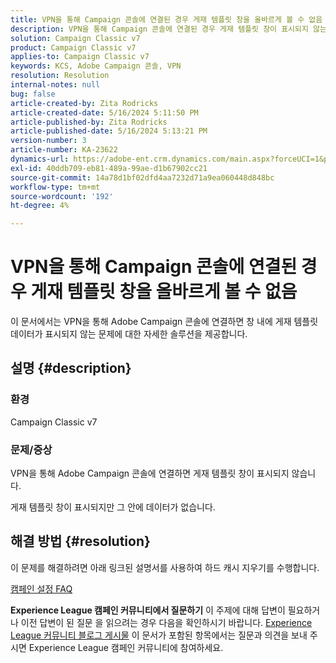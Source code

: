 ```yaml
---
title: VPN을 통해 Campaign 콘솔에 연결된 경우 게재 템플릿 창을 올바르게 볼 수 없음
description: VPN을 통해 Campaign 콘솔에 연결된 경우 게재 템플릿 창이 표시되지 않는 문제를 해결하십시오. 하드 캐시를 수행해야 합니다.
solution: Campaign Classic v7
product: Campaign Classic v7
applies-to: Campaign Classic v7
keywords: KCS, Adobe Campaign 콘솔, VPN
resolution: Resolution
internal-notes: null
bug: false
article-created-by: Zita Rodricks
article-created-date: 5/16/2024 5:11:50 PM
article-published-by: Zita Rodricks
article-published-date: 5/16/2024 5:13:21 PM
version-number: 3
article-number: KA-23622
dynamics-url: https://adobe-ent.crm.dynamics.com/main.aspx?forceUCI=1&pagetype=entityrecord&etn=knowledgearticle&id=2c7f6a5e-a713-ef11-9f89-6045bd0298d4
exl-id: 40ddb709-eb81-489a-99ae-d1b67902cc21
source-git-commit: 14a78d1bf02dfd4aa7232d71a9ea060448d848bc
workflow-type: tm+mt
source-wordcount: '192'
ht-degree: 4%

---
```


# VPN을 통해 Campaign 콘솔에 연결된 경우 게재 템플릿 창을 올바르게 볼 수 없음


이 문서에서는 VPN을 통해 Adobe Campaign 콘솔에 연결하면 창 내에 게재 템플릿 데이터가 표시되지 않는 문제에 대한 자세한 솔루션을 제공합니다.

## 설명 {#description}


### <b>환경</b>

Campaign Classic v7

### <b>문제/증상</b>

VPN을 통해 Adobe Campaign 콘솔에 연결하면 게재 템플릿 창이 표시되지 않습니다.

게재 템플릿 창이 표시되지만 그 안에 데이터가 없습니다.


## 해결 방법 {#resolution}


이 문제를 해결하려면 아래 링크된 설명서를 사용하여 하드 캐시 지우기를 수행합니다.

[캠페인 설정 FAQ](https://experienceleague.adobe.com/docs/campaign-classic/using/getting-started/starting-with-adobe-campaign/faq/faq-campaign-config.html?lang=en#perform-hard-cache-clear)


<b>Experience League 캠페인 커뮤니티에서 질문하기</b>
이 주제에 대해 답변이 필요하거나 이전 답변이 된 질문 을 읽으려는 경우 다음을 확인하시기 바랍니다. [Experience League 커뮤니티 블로그 게시물](https://experienceleaguecommunities.adobe.com/t5/adobe-campaign-classic-blogs/introducing-top-kcs-articles-curated-for-your-troubleshooting/bc-p/672426#M132 "링크 따라가기") 이 문서가 포함된 항목에서는 질문과 의견을 보내 주시면 Experience League 캠페인 커뮤니티에 참여하세요.
